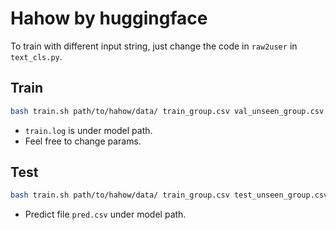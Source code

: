 # Hahow by huggingface
To train with different input string, just change the code in `raw2user` in `text_cls.py`.

## Train
```bash
bash train.sh path/to/hahow/data/ train_group.csv val_unseen_group.csv
```
- `train.log` is under model path.
- Feel free to change params.

## Test
```bash
bash train.sh path/to/hahow/data/ train_group.csv test_unseen_group.csv
```
- Predict file `pred.csv` under model path.
